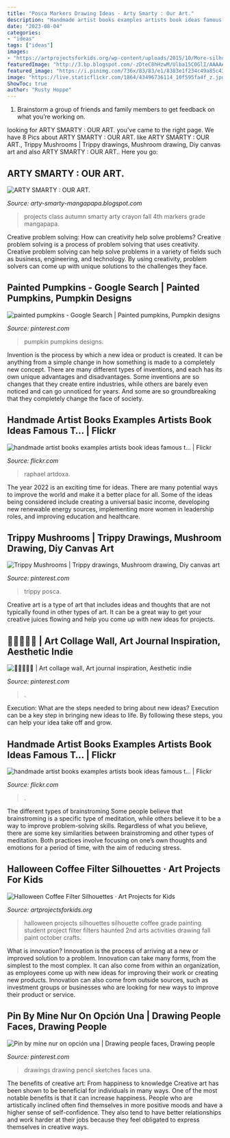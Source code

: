 ```yaml
---
title: "Posca Markers Drawing Ideas - Arty Smarty : Our Art."
description: "Handmade artist books examples artists book ideas famous t…"
date: "2023-08-04"
categories:
- "ideas"
tags: ["ideas"]
images:
- "https://artprojectsforkids.org/wp-content/uploads/2015/10/More-silhouettes.jpg"
featuredImage: "http://3.bp.blogspot.com/-zDteC8hHzwM/Ulba15C0GlI/AAAAAAAAADA/XqUnW6nZlL4/s1600/P1020022.JPG"
featured_image: "https://i.pinimg.com/736x/83/83/e1/8383e1f234c49a85c439e19c6c34969f--pumpkin-painting-pumpkin-art.jpg"
image: "https://live.staticflickr.com/1864/43496736114_10f595fa4f_z.jpg"
ShowToc: true
author: "Rusty Hoppe"
---
```



1. Brainstorm a group of friends and family members to get feedback on what you’re working on.

	

		
looking for ARTY SMARTY : OUR ART. you've came to the right page. We have 8 Pics about ARTY SMARTY : OUR ART. like ARTY SMARTY : OUR ART., Trippy Mushrooms | Trippy drawings, Mushroom drawing, Diy canvas art and also ARTY SMARTY : OUR ART.. Here you go:
		
    
## ARTY SMARTY : OUR ART.

<img loading=lazy src="http://3.bp.blogspot.com/-zDteC8hHzwM/Ulba15C0GlI/AAAAAAAAADA/XqUnW6nZlL4/s1600/P1020022.JPG" onerror="this.onerror=null;this.src='https://tse2.mm.bing.net/th?id=OIP.fQPOc2FMF7TgGqhh2AsuAAHaFj&amp;pid=15.1';" alt="ARTY SMARTY : OUR ART.">

_Source: arty-smarty-mangapapa.blogspot.com_

>projects class autumn smarty arty crayon fall 4th markers grade mangapapa. 

	

Creative problem solving: How can creativity help solve problems?
Creative problem solving is a process of problem solving that uses creativity. Creative problem solving can help solve problems in a variety of fields such as business, engineering, and technology. By using creativity, problem solvers can come up with unique solutions to the challenges they face.

    
## Painted Pumpkins - Google Search | Painted Pumpkins, Pumpkin Designs

<img loading=lazy src="https://i.pinimg.com/736x/83/83/e1/8383e1f234c49a85c439e19c6c34969f--pumpkin-painting-pumpkin-art.jpg" onerror="this.onerror=null;this.src='https://tse2.mm.bing.net/th?id=OIP.UgJ5spHjGz1qasD0FIE77QHaHq&amp;pid=15.1';" alt="painted pumpkins - Google Search | Painted pumpkins, Pumpkin designs">

_Source: pinterest.com_

>pumpkin pumpkins designs. 

	

Invention is the process by which a new idea or product is created. It can be anything from a simple change in how something is made to a completely new concept. There are many different types of inventions, and each has its own unique advantages and disadvantages. Some inventions are so changes that they create entire industries, while others are barely even noticed and can go unnoticed for years. And some are so groundbreaking that they completely change the face of society.

    
## Handmade Artist Books Examples Artists Book Ideas Famous T… | Flickr

<img loading=lazy src="https://live.staticflickr.com/1814/30346972138_e53a968c47_b.jpg" onerror="this.onerror=null;this.src='https://tse4.mm.bing.net/th?id=OIP.AJAj-G16zB7mOjhMl45lvAHaJ4&amp;pid=15.1';" alt="handmade artist books examples artists book ideas famous t… | Flickr">

_Source: flickr.com_

>raphael artdoxa. 

	

The year 2022 is an exciting time for ideas. There are many potential ways to improve the world and make it a better place for all. Some of the ideas being considered include creating a universal basic income, developing new renewable energy sources, implementing more women in leadership roles, and improving education and healthcare.

    
## Trippy Mushrooms | Trippy Drawings, Mushroom Drawing, Diy Canvas Art

<img loading=lazy src="https://i.pinimg.com/736x/8f/bb/51/8fbb511fe9c999a7f2bab3b2bbcc7538.jpg" onerror="this.onerror=null;this.src='https://tse3.mm.bing.net/th?id=OIP.H6bNa426CkS8y-_NldBUmgHaJd&amp;pid=15.1';" alt="Trippy Mushrooms | Trippy drawings, Mushroom drawing, Diy canvas art">

_Source: pinterest.com_

>trippy posca. 

	

Creative art is a type of art that includes ideas and thoughts that are not typically found in other types of art. It can be a great way to get your creative juices flowing and help you come up with new ideas for projects.

    
## 🍃🍄🎨🧿🐄 | Art Collage Wall, Art Journal Inspiration, Aesthetic Indie

<img loading=lazy src="https://i.pinimg.com/736x/be/c7/51/bec7516512d75c7baac141da1e6a9d99.jpg" onerror="this.onerror=null;this.src='https://tse1.mm.bing.net/th?id=OIP.yvsRc03G-1RlJ1TrYJOc-gHaNK&amp;pid=15.1';" alt="🍃🍄🎨🧿🐄 | Art collage wall, Art journal inspiration, Aesthetic indie">

_Source: pinterest.com_

>. 

	

Execution: What are the steps needed to bring about new ideas?
Execution can be a key step in bringing new ideas to life. By following these steps, you can help your idea take off and grow.

    
## Handmade Artist Books Examples Artists Book Ideas Famous T… | Flickr

<img loading=lazy src="https://live.staticflickr.com/1864/43496736114_10f595fa4f_z.jpg" onerror="this.onerror=null;this.src='https://tse2.mm.bing.net/th?id=OIP.do5aIRcR-SG1mla_uiTGAAHaGo&amp;pid=15.1';" alt="handmade artist books examples artists book ideas famous t… | Flickr">

_Source: flickr.com_

>. 

	

The different types of brainstroming
Some people believe that brainstroming is a specific type of meditation, while others believe it to be a way to improve problem-solving skills. Regardless of what you believe, there are some key similarities between brainstroming and other types of meditation. Both practices involve focusing on one’s own thoughts and emotions for a period of time, with the aim of reducing stress.

    
## Halloween Coffee Filter Silhouettes · Art Projects For Kids

<img loading=lazy src="https://artprojectsforkids.org/wp-content/uploads/2015/10/More-silhouettes.jpg" onerror="this.onerror=null;this.src='https://tse4.mm.bing.net/th?id=OIP.mGCQGqt7x-9RKdtUAyVqRgHaHa&amp;pid=15.1';" alt="Halloween Coffee Filter Silhouettes · Art Projects for Kids">

_Source: artprojectsforkids.org_

>halloween projects silhouettes silhouette coffee grade painting student project filter filters haunted 2nd arts activities drawing fall paint october crafts. 

	

What is innovation?
Innovation is the process of arriving at a new or improved solution to a problem. Innovation can take many forms, from the simplest to the most complex. It can also come from within an organization, as employees come up with new ideas for improving their work or creating new products. Innovation can also come from outside sources, such as investment groups or businesses who are looking for new ways to improve their product or service.

    
## Pin By Mine Nur On Opción Una | Drawing People Faces, Drawing People

<img loading=lazy src="https://i.pinimg.com/736x/4e/f2/6d/4ef26db90552adb9a53016de710e9469--girl-drawings-pencil-drawings.jpg" onerror="this.onerror=null;this.src='https://tse4.mm.bing.net/th?id=OIP.N0HW5kXbGqGidRE-VZATLQHaLO&amp;pid=15.1';" alt="Pin by mine nur on opción una | Drawing people faces, Drawing people">

_Source: pinterest.com_

>drawings drawing pencil sketches faces una. 

	

The benefits of creative art: From happiness to knowledge
Creative art has been shown to be beneficial for individuals in many ways. One of the most notable benefits is that it can increase happiness. People who are artistically inclined often find themselves in more positive moods and have a higher sense of self-confidence. They also tend to have better relationships and work harder at their jobs because they feel obligated to express themselves in creative ways.

